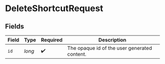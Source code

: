 # DeleteShortcutRequest


## Fields

| Field                                        | Type                                         | Required                                     | Description                                  |
| -------------------------------------------- | -------------------------------------------- | -------------------------------------------- | -------------------------------------------- |
| `id`                                         | *long*                                       | :heavy_check_mark:                           | The opaque id of the user generated content. |
